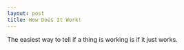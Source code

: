 ```yaml
---
layout: post
title: How Does It Work!
---
```


The easiest way to tell if a thing is working is if it just works. 
